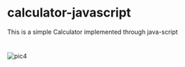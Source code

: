 # calculator-javascript
This is a simple Calculator implemented through java-script  

#
![pic4](https://user-images.githubusercontent.com/67412243/92886935-b8d89d00-f431-11ea-95f2-61badea468bb.png)
